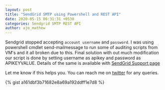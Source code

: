 ```yaml
---
layout: post
title: "SendGrid SMTP using Powershell and REST API"
date: 2020-05-15 06:31:31 +0530
categories: Sendgrid SMTP REST API
author: ajo_mathew
---
```


Sendgrid stopped accepting `account username` and `password`. I was using powershell cmdlet send-mailmessage to run some of auditing scripts from VM's and it all broken due to this. Final solution with out much modification our script is done by setting username as apikey and password as APIKEYVALUE. Details of the same is available with [SendGrid Support page](https://sendgrid.com/docs/API_Reference/SMTP_API/integrating_with_the_smtp_api.html)

Let me know if this helps you. You can reach me on [twitter](https://twitter.com/ajo_mathew) for any queries.

{% gist a161dbf3b71682e8a69a192ddff1e7d8 %}